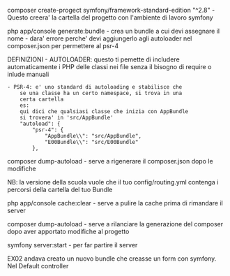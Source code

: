 
composer create-progect symfony/framework-standard-edition <nome cartella del progetto> "^2.8"
	- Questo creera' la cartella del progetto con l'ambiente di 
		lavoro symfony

php app/console generate:bundle 
	- crea un bundle a cui devi assegnare il nome
	- dara' errore perche' devi aggiungerlo agli autoloader
		nel composer.json per permettere al psr-4

DEFINIZIONI
	- AUTOLOADER: questo ti pemette di includere automaticamente i 
		PHP delle classi nei file senza il bisogno di require o inlude 
		manuali
	
	- PSR-4: e' uno standard di autoloading e stabilisce che 
		se una classe ha un certo namespace, si trova in una
		certa cartella
		es:
		qui dici che qualsiasi classe che inizia con AppBundle
		si trovera' in 'src/AppBundle'
		"autoload": {
        	"psr-4": {
        	    "AppBundle\\": "src/AppBundle",
        	    "E00Bundle\\": "src/E00Bundle"
        	},

composer dump-autoload
	- serve a rigenerare il composer.json dopo le modifiche

NB: la versione della scuola vuole che il tuo config/routing.yml
	contenga i percorsi della cartella del tuo Bundle

php app/console cache:clear
	- serve a pulire la cache prima di rimandare il server

composer dump-autoload
	- serve a rilanciare la generazione del composer
		dopo aver apportato modifiche al progetto

symfony server:start
	- per far partire il server

EX02
	andava creato un nuovo bundle che creasse un form
	con symfony.
	Nel Default controller